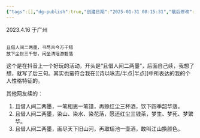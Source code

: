 ```yaml
---
{"tags":[],"dg-publish":true,"创建日期":"2025-01-31 08:15:31","最后修改":"2025-01-31 08:26:07","permalink":"/诗以咏志/续诗/","dgPassFrontmatter":true,"noteIcon":"","created":"2025-01-31T20:15:31.911+08:00"}
---
```



2023.4.16 于广州

```ad-info

且借人间二两墨，书尽古今万千错
放下尘世三千愁，闲坐清瑶游碧落

```

这个是在抖音上一个好玩的活动，开头是“且借人间二两墨”，后面自己续，我想了想，就写了后三句。其实也蛮符合我在[[诗以咏志/半点\|半点]]中所表达的我的个人性格特征的。

其他网友续的：
1. 且借人间二两墨，一笔相思一笔错，再赊红尘三杯酒，饮下四季韶华落。
2. 且借人间二两墨，染山、染水、染花落，愿还红尘三钱茶，梦生、梦死、梦繁华。
3. 且借人间二两墨，画尽天下旧山河，再取瑶池一壶酒，敢叫江山换颜色。
